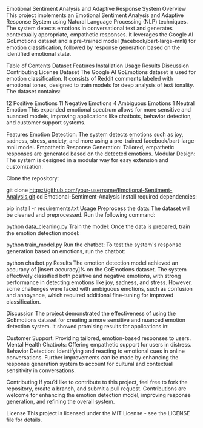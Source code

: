 Emotional Sentiment Analysis and Adaptive Response System
Overview
This project implements an Emotional Sentiment Analysis and Adaptive Response System using Natural Language Processing (NLP) techniques. The system detects emotions in conversational text and generates contextually appropriate, empathetic responses. It leverages the Google AI GoEmotions dataset and a pre-trained model (facebook/bart-large-mnli) for emotion classification, followed by response generation based on the identified emotional state.

Table of Contents
Dataset
Features
Installation
Usage
Results
Discussion
Contributing
License
Dataset
The Google AI GoEmotions dataset is used for emotion classification. It consists of Reddit comments labeled with emotional tones, designed to train models for deep analysis of text tonality. The dataset contains:

12 Positive Emotions
11 Negative Emotions
4 Ambiguous Emotions
1 Neutral Emotion
This expanded emotional spectrum allows for more sensitive and nuanced models, improving applications like chatbots, behavior detection, and customer support systems.

Features
Emotion Detection: The system detects emotions such as joy, sadness, stress, anxiety, and more using a pre-trained facebook/bart-large-mnli model.
Empathetic Response Generation: Tailored, empathetic responses are generated based on the detected emotions.
Modular Design: The system is designed in a modular way for easy extension and customization.

Clone the repository:

git clone https://github.com/your-username/Emotional-Sentiment-Analysis.git
cd Emotional-Sentiment-Analysis
Install required dependencies:

pip install -r requirements.txt
Usage
Preprocess the data: The dataset will be cleaned and preprocessed. Run the following command:

python data_cleaning.py
Train the model: Once the data is prepared, train the emotion detection model:

python train_model.py
Run the chatbot: To test the system's response generation based on emotions, run the chatbot:

python chatbot.py
Results
The emotion detection model achieved an accuracy of [insert accuracy]% on the GoEmotions dataset. The system effectively classified both positive and negative emotions, with strong performance in detecting emotions like joy, sadness, and stress. However, some challenges were faced with ambiguous emotions, such as confusion and annoyance, which required additional fine-tuning for improved classification.

Discussion
The project demonstrated the effectiveness of using the GoEmotions dataset for creating a more sensitive and nuanced emotion detection system. It showed promising results for applications in:

Customer Support: Providing tailored, emotion-based responses to users.
Mental Health Chatbots: Offering empathetic support for users in distress.
Behavior Detection: Identifying and reacting to emotional cues in online conversations.
Further improvements can be made by enhancing the response generation system to account for cultural and contextual sensitivity in conversations.

Contributing
If you’d like to contribute to this project, feel free to fork the repository, create a branch, and submit a pull request. Contributions are welcome for enhancing the emotion detection model, improving response generation, and refining the overall system.

License
This project is licensed under the MIT License - see the LICENSE file for details.
